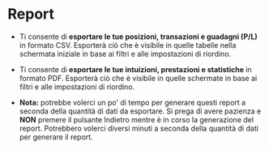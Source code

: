 # **Report**

- Ti consente di **esportare le tue posizioni, transazioni e guadagni (P/L)** in formato CSV. Esporterà ciò che è visibile in quelle tabelle nella schermata iniziale in base ai filtri e alle impostazioni di riordino.
- Ti consente di **esportare le tue intuizioni, prestazioni e statistiche** in formato PDF. Esporterà ciò che è visibile in quelle schermate in base ai filtri e alle impostazioni di riordino.

- **Nota:** potrebbe volerci un po' di tempo per generare questi report a seconda della quantità di dati da esportare. Si prega di avere pazienza e **NON** premere il pulsante Indietro mentre è in corso la generazione del report. 
Potrebbero volerci diversi minuti a seconda della quantità di dati per generare il report.